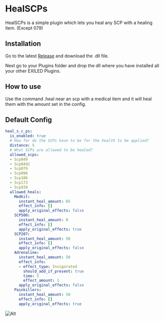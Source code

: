 # HealSCPs

HealSCPs is a simple plugin which lets you heal any SCP with a healing item. (Except 079)

## Installation

Go to the latest [Release](https://github.com/Skillz2play/HealSCPs/releases) and download the .dll file.

Next go to your Plugins folder and drop the dll where you have installed all your other EXILED Plugins.

## How to use

Use the command .heal near an scp with a medical item and it will heal them with the amount set in the config.

## Default Config

```yaml
heal_s_c_ps:
  is_enabled: true
  # How far do the SCPs have to be for the health to be applied?
  distance: 5
  # What SCPs are allowed to be healed?
  allowed_scps:
  - Scp049
  - Scp0492
  - Scp079
  - Scp096
  - Scp106
  - Scp173
  - Scp939
  allowed_heals:
    Medkit:
      instant_heal_amount: 65
      effect_info: []
      apply_original_effects: false
    SCP500:
      instant_heal_amount: 0
      effect_info: []
      apply_original_effects: true
    SCP207:
      instant_heal_amount: 50
      effect_info: []
      apply_original_effects: false
    Adrenaline:
      instant_heal_amount: 50
      effect_info:
      - effect_type: Invigorated
        should_add_if_present: true
        time: 5
        effect_amount: 1
      apply_original_effects: false
    Painkillers:
      instant_heal_amount: 50
      effect_info: []
      apply_original_effects: true
```

![Alt](https://repobeats.axiom.co/api/embed/ac7c5b5af442a893158dd41f6d6e6b05f1f09b7d.svg "Repobeats analytics image")
